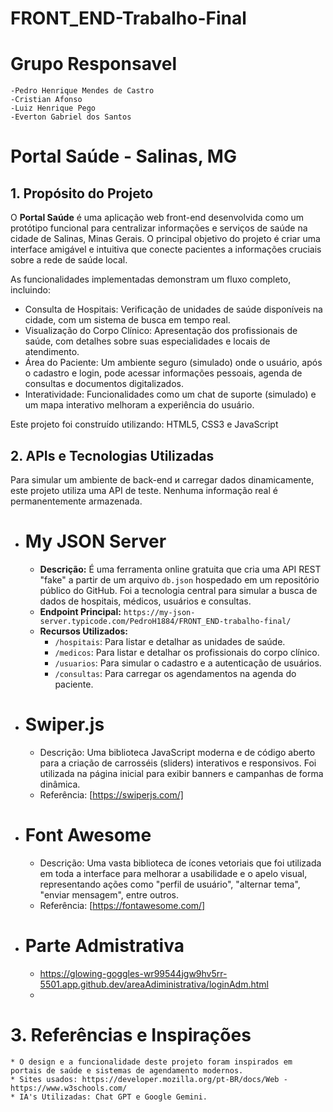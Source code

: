 # FRONT_END-Trabalho-Final

# Grupo Responsavel
    -Pedro Henrique Mendes de Castro
    -Cristian Afonso
    -Luiz Henrique Pego
    -Everton Gabriel dos Santos
    
# Portal Saúde - Salinas, MG

## 1. Propósito do Projeto

O **Portal Saúde** é uma aplicação web front-end desenvolvida como um protótipo funcional para centralizar informações e serviços de saúde na cidade de Salinas, Minas Gerais. O principal objetivo do projeto é criar uma interface amigável e intuitiva que conecte pacientes a informações cruciais sobre a rede de saúde local.

As funcionalidades implementadas demonstram um fluxo completo, incluindo:
* Consulta de Hospitais: Verificação de unidades de saúde disponíveis na cidade, com um sistema de busca em tempo real.
* Visualização do Corpo Clínico: Apresentação dos profissionais de saúde, com detalhes sobre suas especialidades e locais de atendimento.
* Área do Paciente: Um ambiente seguro (simulado) onde o usuário, após o cadastro e login, pode acessar informações pessoais, agenda de consultas e documentos digitalizados.
* Interatividade: Funcionalidades como um chat de suporte (simulado) e um mapa interativo melhoram a experiência do usuário.

Este projeto foi construído utilizando: HTML5, CSS3 e JavaScript 

## 2. APIs e Tecnologias Utilizadas

Para simular um ambiente de back-end и carregar dados dinamicamente, este projeto utiliza uma API de teste. Nenhuma informação real é permanentemente armazenada.

* # My JSON Server
    * **Descrição:** É uma ferramenta online gratuita que cria uma API REST "fake" a partir de um arquivo `db.json` hospedado em um repositório público do GitHub. Foi a tecnologia central para simular a busca de dados de hospitais, médicos, usuários e consultas.
    * **Endpoint Principal:** `https://my-json-server.typicode.com/PedroH1884/FRONT_END-trabalho-final/`
    * **Recursos Utilizados:**
        * `/hospitais`: Para listar e detalhar as unidades de saúde.
        * `/medicos`: Para listar e detalhar os profissionais do corpo clínico.
        * `/usuarios`: Para simular o cadastro e a autenticação de usuários.
        * `/consultas`: Para carregar os agendamentos na agenda do paciente.

* # Swiper.js
    * Descrição: Uma biblioteca JavaScript moderna e de código aberto para a criação de carrosséis (sliders) interativos e responsivos. Foi utilizada na página inicial para exibir banners e campanhas de forma dinâmica.
    * Referência: [https://swiperjs.com/]

* # Font Awesome
    * Descrição: Uma vasta biblioteca de ícones vetoriais que foi utilizada em toda a interface para melhorar a usabilidade e o apelo visual, representando ações como "perfil de usuário", "alternar tema", "enviar mensagem", entre outros.
    * Referência: [https://fontawesome.com/]

* # Parte Admistrativa
    * https://glowing-goggles-wr99544jgw9hv5rr-5501.app.github.dev/areaAdiministrativa/loginAdm.html
    *

# 3. Referências e Inspirações

    * O design e a funcionalidade deste projeto foram inspirados em portais de saúde e sistemas de agendamento modernos.
    * Sites usados: https://developer.mozilla.org/pt-BR/docs/Web - https://www.w3schools.com/
    * IA's Utilizadas: Chat GPT e Google Gemini.
